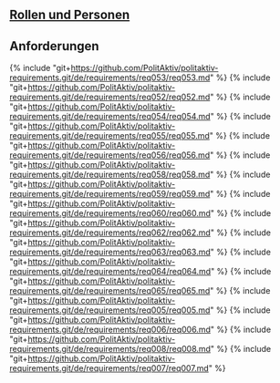 
## [Rollen und Personen](./PersonAndRole.md)

## Anforderungen
{% include "git+https://github.com/PolitAktiv/politaktiv-requirements.git/de/requirements/req053/req053.md" %}
{% include "git+https://github.com/PolitAktiv/politaktiv-requirements.git/de/requirements/req052/req052.md" %}
{% include "git+https://github.com/PolitAktiv/politaktiv-requirements.git/de/requirements/req054/req054.md" %}
{% include "git+https://github.com/PolitAktiv/politaktiv-requirements.git/de/requirements/req055/req055.md" %}
{% include "git+https://github.com/PolitAktiv/politaktiv-requirements.git/de/requirements/req056/req056.md" %}
{% include "git+https://github.com/PolitAktiv/politaktiv-requirements.git/de/requirements/req058/req058.md" %}
{% include "git+https://github.com/PolitAktiv/politaktiv-requirements.git/de/requirements/req059/req059.md" %}
{% include "git+https://github.com/PolitAktiv/politaktiv-requirements.git/de/requirements/req060/req060.md" %}
{% include "git+https://github.com/PolitAktiv/politaktiv-requirements.git/de/requirements/req062/req062.md" %}
{% include "git+https://github.com/PolitAktiv/politaktiv-requirements.git/de/requirements/req063/req063.md" %}
{% include "git+https://github.com/PolitAktiv/politaktiv-requirements.git/de/requirements/req064/req064.md" %}
{% include "git+https://github.com/PolitAktiv/politaktiv-requirements.git/de/requirements/req065/req065.md" %}
{% include "git+https://github.com/PolitAktiv/politaktiv-requirements.git/de/requirements/req005/req005.md" %}
{% include "git+https://github.com/PolitAktiv/politaktiv-requirements.git/de/requirements/req006/req006.md" %}
{% include "git+https://github.com/PolitAktiv/politaktiv-requirements.git/de/requirements/req008/req008.md" %}
{% include "git+https://github.com/PolitAktiv/politaktiv-requirements.git/de/requirements/req007/req007.md" %}

